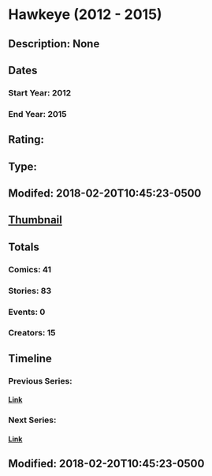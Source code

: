 # Hawkeye (2012 - 2015)
## Description: None
## Dates
### Start Year: 2012
### End Year: 2015
## Rating: 
## Type: 
## Modifed: 2018-02-20T10:45:23-0500
## [Thumbnail](http://i.annihil.us/u/prod/marvel/i/mg/b/90/518d34acaaa62.jpg)
## Totals
### Comics: 41
### Stories: 83
### Events: 0
### Creators: 15
## Timeline
### Previous Series: 
#### [Link]()
### Next Series: 
#### [Link]()
## Modified: 2018-02-20T10:45:23-0500
